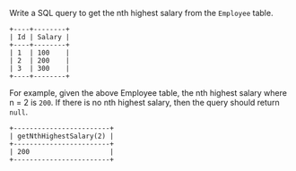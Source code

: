 Write a SQL query to get the nth highest salary from the `Employee` table.
```
+----+--------+
| Id | Salary |
+----+--------+
| 1  | 100    |
| 2  | 200    |
| 3  | 300    |
+----+--------+
```
For example, given the above Employee table, the nth highest salary where n = 2 is `200`. If there is no nth highest salary, then the query should return `null`.
```
+------------------------+
| getNthHighestSalary(2) |
+------------------------+
| 200                    |
+------------------------+
```